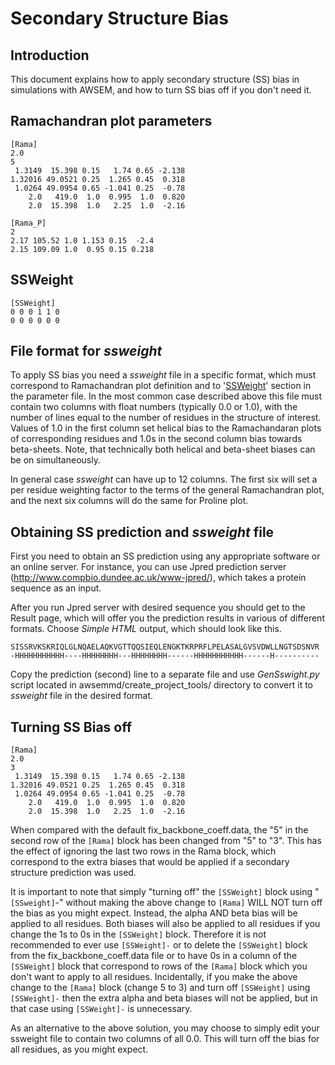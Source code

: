 

# Secondary Structure Bias #

## Introduction ##

This document explains how to apply secondary structure (SS) bias in simulations with AWSEM, and how to turn SS bias off if you don't need it.

## Ramachandran plot parameters ##

```
[Rama]
2.0
5
 1.3149  15.398 0.15   1.74 0.65 -2.138
1.32016 49.0521 0.25  1.265 0.45  0.318
 1.0264 49.0954 0.65 -1.041 0.25  -0.78
    2.0   419.0  1.0  0.995  1.0  0.820
    2.0  15.398  1.0   2.25  1.0  -2.16

[Rama_P]
2
2.17 105.52 1.0 1.153 0.15  -2.4
2.15 109.09 1.0  0.95 0.15 0.218
```

## SSWeight ##
```
[SSWeight]
0 0 0 1 1 0
0 0 0 0 0 0
```

## File format for _ssweight_ ##
To apply SS bias you need a _ssweight_ file in a specific format, which must correspond to Ramachandran plot definition and to '[SSWeight](SSWeight.md)' section in the parameter file. In the most common case described above this file must contain two columns with float numbers (typically 0.0 or 1.0), with the number of lines equal to the number of residues in the structure of interest. Values of 1.0 in the first column set helical bias to the Ramachandaran plots of corresponding residues and 1.0s in the second column bias towards beta-sheets. Note, that technically both helical and beta-sheet biases can be on simultaneously.

In general case _ssweight_ can have up to 12 columns. The first six will set a per residue weighting factor to the terms of the general Ramachandran plot, and the next six columns will do the same for Proline plot.

## Obtaining SS prediction and _ssweight_ file ##

First you need to obtain an SS prediction using any appropriate software or an online server. For instance, you can use Jpred prediction server (http://www.compbio.dundee.ac.uk/www-jpred/), which takes a protein sequence as an input.

After you run Jpred server with desired sequence you should get to the Result page, which will offer you the prediction results in various of different formats. Choose _Simple HTML_ output, which should look like this.

```
SISSRVKSKRIQLGLNQAELAQKVGTTQQSIEQLENGKTKRPRFLPELASALGVSVDWLLNGTSDSNVR
-HHHHHHHHHHH----HHHHHHHH---HHHHHHHH------HHHHHHHHHHH------H----------
```

Copy the prediction (second) line to a separate file and use _GenSswight.py_ script located in awsemmd/create\_project\_tools/ directory to convert it to _ssweight_ file in the desired format.

## Turning SS Bias off ##
```
[Rama]
2.0
3
 1.3149  15.398 0.15   1.74 0.65 -2.138
1.32016 49.0521 0.25  1.265 0.45  0.318
 1.0264 49.0954 0.65 -1.041 0.25  -0.78
    2.0   419.0  1.0  0.995  1.0  0.820
    2.0  15.398  1.0   2.25  1.0  -2.16
```
When compared with the default fix\_backbone\_coeff.data, the "5" in the second row of the `[Rama]` block has been changed from "5" to "3". This has the effect of ignoring the last two rows in the Rama block, which correspond to the extra biases that would be applied if a secondary structure prediction was used.

It is important to note that simply "turning off" the `[SSWeight]` block  using "`[SSweight]`-" without making the above change to `[Rama]` WILL NOT turn off the bias as you might expect. Instead, the alpha AND beta bias will be applied to all residues. Both biases will also be applied to all residues if you change the 1s to 0s in the `[SSWeight]` block. Therefore it is not recommended to ever use `[SSWeight]-` or to delete the `[SSWeight]` block from the fix\_backbone\_coeff.data file or to have 0s in a column of the `[SSWeight]` block that correspond to rows of the `[Rama]` block which you don't want to apply to all residues. Incidentally, if you make the above change to the `[Rama]` block (change 5 to 3) and turn off `[SSWeight]` using `[SSWeight]-` then the extra alpha and beta biases will not be applied, but in that case using `[SSWeight]-` is unnecessary.

As an alternative to the above solution, you may choose to simply edit your ssweight file to contain two columns of all 0.0. This will turn off the bias for all residues, as you might expect.
